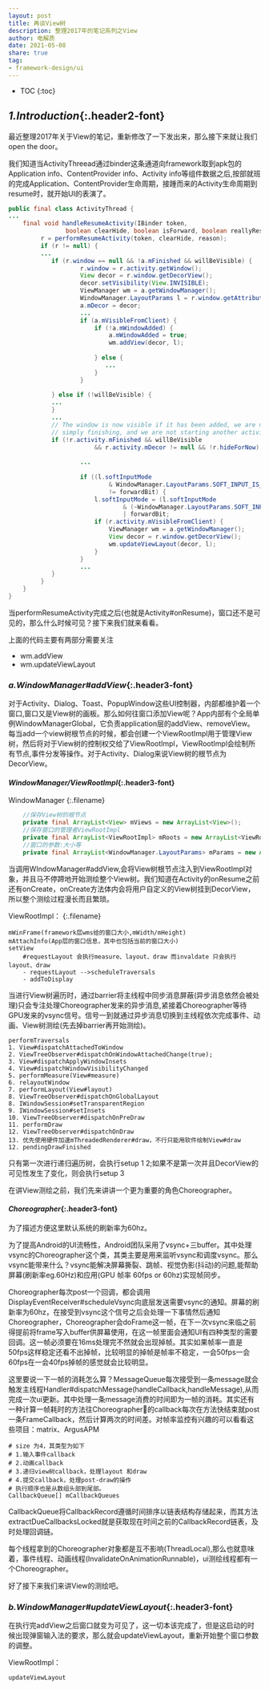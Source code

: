 ```yaml
---
layout: post
title: 再谈View树
description: 整理2017年的笔记系列之View
author: 电解质
date: 2021-05-08
share: true
tag:
- framework-design/ui
---
```

* TOC
{:toc}
## *1.Introduction*{:.header2-font}
最近整理2017年关于View的笔记，重新修改了一下发出来，那么接下来就让我们open the door。

我们知道当ActivityThreead通过binder这条通道向framework取到apk包的Application info、ContentProvider info、Activity info等组件数据之后,按部就班的完成Application、ContentProvider生命周期，接踵而来的Activity生命周期到resume时，就开始UI的表演了。

```java
public final class ActivityThread {
...
    final void handleResumeActivity(IBinder token,
                boolean clearHide, boolean isForward, boolean reallyResume, int seq, String reason) {
         r = performResumeActivity(token, clearHide, reason);
         if (r != null) {
         ...
            if (r.window == null && !a.mFinished && willBeVisible) {
                    r.window = r.activity.getWindow();
                    View decor = r.window.getDecorView();
                    decor.setVisibility(View.INVISIBLE);
                    ViewManager wm = a.getWindowManager();
                    WindowManager.LayoutParams l = r.window.getAttributes();
                    a.mDecor = decor;
                    ...
                    if (a.mVisibleFromClient) {
                        if (!a.mWindowAdded) {
                            a.mWindowAdded = true;
                            wm.addView(decor, l);
                        
                        } else {
                           ...
                        }   
                    }
            
            } else if (!willBeVisible) {
            ...
            }
            ...
            // The window is now visible if it has been added, we are not
            // simply finishing, and we are not starting another activity.
            if (!r.activity.mFinished && willBeVisible
                        && r.activity.mDecor != null && !r.hideForNow) {
                        
                    ...
                        
                    if ((l.softInputMode
                            & WindowManager.LayoutParams.SOFT_INPUT_IS_FORWARD_NAVIGATION)
                            != forwardBit) {
                        l.softInputMode = (l.softInputMode
                                & (~WindowManager.LayoutParams.SOFT_INPUT_IS_FORWARD_NAVIGATION))
                                | forwardBit;
                        if (r.activity.mVisibleFromClient) {
                            ViewManager wm = a.getWindowManager();
                            View decor = r.window.getDecorView();
                            wm.updateViewLayout(decor, l);
                        }
                    }
                    ...
            }
         }
    }
}
```
当performResumeActivity完成之后(也就是Activity#onResume)，窗口还不是可见的，那么什么时候可见？接下来我们就来看看。

上面的代码主要有两部分需要关注
- wm.addView
- wm.updateViewLayout

### *a.WindowManager#addView*{:.header3-font}

对于Activity、Dialog、Toast、PopupWindow这些UI控制器，内部都维护着一个窗口,窗口又是View树的画板。那么如何往窗口添加View呢？App内部有个全局单例WindowManagerGlobal，它负责application层的addView、removeView。每当add一个view树根节点的时候，都会创建一个ViewRootImpl用于管理View树，然后将对于View树的控制权交给了ViewRootImpl，ViewRootImpl会绘制所有节点,事件分发等操作。对于Activity、Dialog来说View树的根节点为DecorView。

#### *WindowManager/ViewRootImpl*{:.header3-font}
WindowManager
{:.filename}
```java
    //保存View树的根节点
    private final ArrayList<View> mViews = new ArrayList<View>();
    //保存窗口的管理者ViewRootImpl
    private final ArrayList<ViewRootImpl> mRoots = new ArrayList<ViewRootImpl>();
    //窗口的参数:大小等
    private final ArrayList<WindowManager.LayoutParams> mParams = new ArrayList<WindowManager.LayoutParams>();
```
当调用WIndowManager#addView,会将View树根节点注入到ViewRootImpl对象，并且马不停蹄地开始测绘整个View树。我们知道在Activity的onResume之前还有onCreate，onCreate方法体内会将用户自定义的View树挂到DecorView，所以整个测绘过程漫长而且繁琐。

ViewRootImpl：
{:.filename}
```
mWinFrame(framework层wms给的窗口大小,mWidth/mHeight)
mAttachInfo(App层的窗口信息，其中也包括当前的窗口大小)
setView
    #requestLayout 会执行measure、layout、draw 而invaldate 只会执行layout、draw
    - requestLayout -->scheduleTraversals
    - addToDisplay
```

当进行View树遍历时，通过barrier将主线程中同步消息屏蔽(异步消息依然会被处理)只会专注处理Choreographer发来的异步消息,紧接着Choreographer等待GPU发来的vsync信号。信号一到就通过异步消息切换到主线程依次完成事件、动画、View树测绘(先去掉barrier再开始测绘)。

```
performTraversals
1. View#dispatchAttachedToWindow
2. ViewTreeObserver#dispatchOnWindowAttachedChange(true);
3. View#dispatchApplyWindowInsets
4. View#dispatchWindowVisibilityChanged
5. performMeasure(View#measure)
6. relayoutWindow
7. performLayout(View#layout)
8. ViewTreeObserver#dispatchOnGlobalLayout
8. IWindowSession#setTransparentRegion
9. IWindowSession#setInsets
10. ViewTreeObserver#dispatchOnPreDraw
11. performDraw  
12. ViewTreeObserver#dispatchOnDraw
13. 优先使用硬件加速mThreadedRenderer#draw，不行只能用软件绘制View#draw
12. pendingDrawFinished
```

只有第一次进行递归遍历树，会执行setup 1 2;如果不是第一次并且DecorView的可见性发生了变化，则会执行setup 3

在讲View测绘之前，我们先来讲讲一个更为重要的角色Choreographer。

#### *Choreographer*{:.header3-font}
为了描述方便这里默认系统的刷新率为60hz。

为了提高Android的UI流畅性，Android团队采用了vsync+三buffer。其中处理vsync的Choreographer这个类，其类主要是用来监听vsync和调度vsync。那么vsync能带来什么？vsync能解决屏幕撕裂、跳帧、视觉伪影(抖动)的问题,能帮助屏幕(刷新率eg.60Hz)和应用(GPU 帧率 60fps or 60hz)实现帧同步。

Choreographer每次post一个回调，都会调用DisplayEventReceiver#scheduleVsync向底层发送需要vsync的通知。屏幕的刷新率为60hz，在接受到vsync这个信号之后会处理一下事情然后通知Choreographer，Choreographer会doFrame这一帧，在下一次vsync来临之前得提前将frame写入buffer供屏幕使用，在这一帧里面会通知UI有四种类型的需要回调。这一帧必须要在16ms处理完不然就会出现掉帧。其实如果帧率一直是50fps这样稳定还看不出掉帧，比较明显的掉帧是帧率不稳定，一会50fps一会60fps在一会40fps掉帧的感觉就会比较明显。

这里要说一下一帧的消耗怎么算？MessageQueue每次接受到一条message就会触发主线程Handler#dispatchMessage(handleCallback,handleMessage),从而完成一次ui更新。其中处理一条message消费的时间即为一帧的消耗。其实还有一种计算一帧耗时的方法往Choreographer的callback每次在方法快结束就post一条FrameCallback，然后计算两次的时间差。对帧率监控有兴趣的可以看看这些项目：matrix、ArgusAPM
```
# size 为4，其类型为如下
# 1.输入事件callback
# 2.动画callback
# 3.递归view树callback，处理layout 和draw
# 4.提交callback，处理post-draw的操作
# 执行顺序也是从数组头部到尾部。
CallbackQueue[] mCallbackQueues
```
CallbackQueue将CallbackRecord遵循时间排序以链表结构存储起来，而其方法extractDueCallbacksLocked就是获取现在时间之前的CallbackRecord链表，及时处理回调链。

每个线程拿到的Choreographer对象都是互不影响(ThreadLocal),那么也就意味着，事件线程、动画线程(InvalidateOnAnimationRunnable)，ui测绘线程都有一个Choreographer。


好了接下来我们来讲View的测绘吧。

### *b.WindowManager#updateViewLayout*{:.header3-font}
在执行完addView之后窗口就变为可见了，这一切本该完成了，但是这启动的时候出现弹窗输入法的要求，那么就会updateViewLayout，重新开始整个窗口参数的调整。

ViewRootImpl：
```java
updateViewLayout
```


